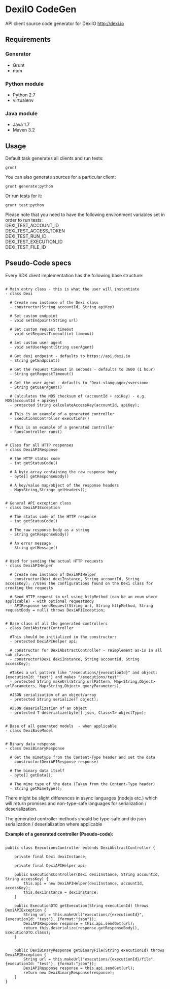 # DexiIO CodeGen
API client source code generator for DexiIO http://dexi.io

## Requirements

### Generator
- Grunt
- npm

### Python module
- Python 2.7
- virtualenv

### Java module
- Java 1.7
- Maven 3.2

## Usage
Default task generates all clients and run tests:  
```
grunt
```  

You can also generate sources for a particular client:  
```
grunt generate:python
```

Or run tests for it:  
```
grunt test:python
```

Please note that you need to have the following environment variables set in order to run tests:  
DEXI_TEST_ACCOUNT_ID  
DEXI_TEST_ACCESS_TOKEN  
DEXI_TEST_RUN_ID  
DEXI_TEST_EXECUTION_ID  
DEXI_TEST_FILE_ID  


## Pseudo-Code specs
Every SDK client implementation has the following base structure:
```

# Main entry class - this is what the user will instantiate
- class Dexi

  # Create new instance of the Dexi class
  - constructor(String accountId, String apiKey)

  # Set custom endpoint
  - void setEndpoint(String url)

  # Set custom request timeout
  - void setRequestTimeout(int timeout)

  # Set custom user agent
  - void setUserAgent(String userAgent)

  # Get dexi endpoint - defaults to https://api.dexi.io
  - String getEndpoint()

  # Get the request timeout in seconds - defaults to 3600 (1 hour)
  - String getRequestTimeout()

  # Get the user agent - defaults to "Dexi-<language>/<version>
  - String getUserAgent()

  # Calculates the MD5 checksum of (accountId + apiKey) - e.g. MD5(accountId + apiKey)
  - protected String calculateAccessKey(accountId, apiKey);

  # This is an example of a generated controller
  - ExecutionsController executions()  

  # This is an example of a generated controller
  - RunsController runs() 


# Class for all HTTP responses
- class DexiAPIResponse
  
  # the HTTP status code 
  - int getStatusCode()
  
  # A byte array containing the raw response body
  - byte[] getResponseBody()
  
  # A key/value map/object of the response headers
  - Map<String,String> getHeaders();


# General API exception class
- class DexiAPIException

  # The status code of the HTTP response
  - int getStatusCode()
  
  # The raw response body as a string
  - String getResponseBody()
  
  # An error message
  - String getMessage()


# Used for sending the actual HTTP requests
- class DexiAPIHelper

  # Create new instance of DexiAPIHelper
  - constructor(Dexi dexiInstance, String accountId, String accessKey); //Uses the configurations found on the Dexi class for creating the requests
  
  # Send HTTP request to url using httpMethod (can be an enum where applicable) - with optional requestBody
  - APIResponse sendRequest(String url, String httpMethod, String requestBody = null) throws DexiAPIException;


# Base class of all the generated controllers
- class DexiAbstractController
  
  #This should be initialized in the constructor:
  - protected DexiAPIHelper api;
  
  # constructor for DexiAbstractController - reimplement as-is in all sub classes
  - constructor(Dexi dexiInstance, String accountId, String accessKey);

  #Takes a url pattern like "/executions/{executionId}" and object: {executionId: "test"} and makes "/executions/test":
  - protected String makeUrl(String urlPattern, Map<String,Object> urlParameters, Map<String,Object> queryParameters);

  #JSON serialization of an object/array
  - protected String serialize(T object); 

  #JSON deserialization of an object
  - protected T deserialize(byte[] json, Class<T> objectType); 


# Base of all generated models  - when applicable
- class DexiBaseModel


# Binary data response  
- class DexiBinaryResponse
  
  # Get the mimetype from the Content-Type header and set the data
  - constructor(DexiAPIResponse response)
  
  # The binary data itself
  - byte[] getData();
  
  # The mime type of the data (Taken from the Content-Type header)
  - String getMimeType();
```

There might be slight differences in async languages (nodejs etc.) which will return promises and non-type-safe languages for serialization / deserialization.

The generated controller methods should be type-safe and do json serialization / deserialization where applicable

**Example of a generated controller (Pseudo-code):**

```

public class ExecutionsController extends DexiAbstractController {
    
    private final Dexi dexiInstance;
    
    private final DexiAPIHelper api;
    
    public ExecutionsController(Dexi dexiInstance, String accountId, String accessKey) {
        this.api = new DexiAPIHelper(dexiInstance, accountId, accessKey);
        this.dexiInstance = dexiInstance;
    }
    
    public ExecutionDTO getExecution(String executionId) throws DexiAPIException {
        String url = this.makeUrl("executions/{executionId}", {executionId: "test"}, {format:"json"});
        DexiAPIResponse response = this.api.sendGet(url);
        return this.deserialize(response.getResponseBody(), ExecutionDTO.class);
    }
    
    
    public DexiBinaryResponse getBinaryFile(String executionId) throws DexiAPIException {
        String url = this.makeUrl("executions/{executionId}/file", {executionId: "test"}, {format:"json"});
        DexiAPIResponse response = this.api.sendGet(url);
        return new DexiBinaryResponse(response);
    }
}
```





